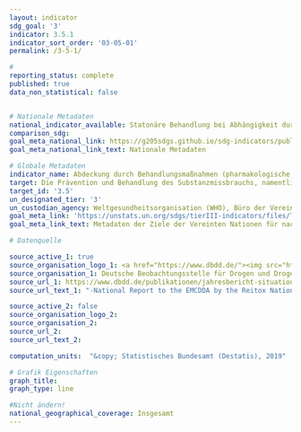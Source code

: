 ```yaml
---
layout: indicator
sdg_goal: '3'
indicator: 3.5.1
indicator_sort_order: '03-05-01'
permalink: /3-5-1/

#
reporting_status: complete
published: true
data_non_statistical: false


# Nationale Metadaten
national_indicator_available: Statonäre Behandlung bei Abhängigkeit durch osychotrope Substanzen <br> Stationäre Behandlung bei Alkoholabhänigkeit
comparison_sdg:
goal_meta_national_link: https://g205sdgs.github.io/sdg-indicators/public/MetaDe/3.5.1.pdf
goal_meta_national_link_text: Nationale Metadaten

# Globale Metadaten
indicator_name: Abdeckung durch Behandlungsmaßnahmen (pharmakologische, psychosoziale und Rehabilitations- und Nachsorgeleistungen) bei Substanzmissbrauch
target: Die Prävention und Behandlung des Substanzmissbrauchs, namentlich des Suchtstoffmissbrauchs und des schädlichen Gebrauchs von Alkohol, verstärken
target_id: '3.5'
un_designated_tier: '3'
un_custodian_agency: Weltgesundheitsorganisation (WHO), Büro der Vereinten Nationen für Drogen- und Verbrechensbekämpfung (UNODC)
goal_meta_link: 'https://unstats.un.org/sdgs/tierIII-indicators/files/Tier3-03-05-01.pdf'
goal_meta_link_text: Metadaten der Ziele der Vereinten Nationen für nachhaltige Entwicklung

# Datenquelle

source_active_1: true
source_organisation_logo_1: <a href="https://www.dbdd.de/"><img src="https://g205sdgs.github.io/sdg-indicators/public/logos/dbdd.png" alt="Logo DBDD" /></a>
source_organisation_1: Deutsche Beobachtungsstelle für Drogen und Drogensucht (DBDD)
source_url_1: https://www.dbdd.de/publikationen/jahresbericht-situation-illegaler-drogen-in-deutschland.html
source_url_text_1: "-National Report to the EMCDDA by the Reitox National Focal Point, Workbook Drugs"

source_active_2: false
source_organisation_logo_2:
source_organisation_2:
source_url_2:
source_url_text_2:

computation_units:  "&copy; Statistisches Bundesamt (Destatis), 2019"

# Grafik Eigenschaften
graph_title:
graph_type: line

#Nicht ändern!
national_geographical_coverage: Insgesamt
---
```

